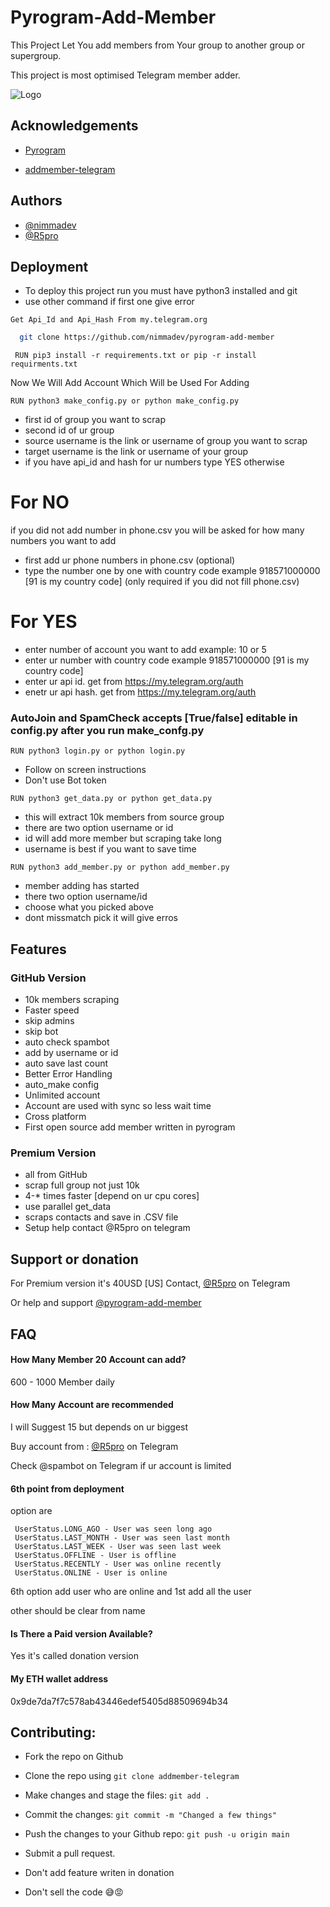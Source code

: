 
# Pyrogram-Add-Member

This Project Let You add members from Your group to another group or supergroup.

This project is most optimised Telegram member adder.



![Logo](https://raw.githubusercontent.com/nimma0001/pyrogram-add-member/master/logo/20220918_025117_0000.png)


## Acknowledgements

 - [Pyrogram](https://github.com/pyrogram/pyrogram)

 - [addmember-telegram](https://github.com/south1907/addmember-telegram)

## Authors

- [@nimmadev](https://www.github.com/nimmadev)
- [@R5pro](http://t.me/R5pro)


## Deployment

- To deploy this project run you must have python3 installed and git
- use other command if first one give error 


```
Get Api_Id and Api_Hash From my.telegram.org
```
```bash
  git clone https://github.com/nimmadev/pyrogram-add-member
```
```
 RUN pip3 install -r requirements.txt or pip -r install requirments.txt 
```
Now We Will Add Account Which Will be Used For Adding 
```
RUN python3 make_config.py or python make_config.py
```
- first  id of group you want to scrap
- second id of ur group
- source username is the link or username of group you want to scrap
- target username is the link or username of your group
- if you have api_id and hash for ur numbers type YES otherwise 

# For NO
if you did not add number in phone.csv you will be asked for 
how many numbers you want to add
- first add ur phone numbers in phone.csv (optional)
- type the number one by one with country code example 918571000000 [91 is my country code] (only required if you did not fill phone.csv)
# For YES
-  enter number of account you want to add example: 10 or 5
-  enter ur number with country code example 918571000000 [91 is my country code]
-  enter ur api id. get from https://my.telegram.org/auth
-  enetr ur api hash. get from https://my.telegram.org/auth


### AutoJoin and SpamCheck accepts [True/false] editable in  config.py after you run make_confg.py

```
RUN python3 login.py or python login.py 
```
- Follow on screen instructions
- Don't use Bot token
```
RUN python3 get_data.py or python get_data.py
```
- this will extract 10k members from source group
- there are two option username or id 
- id will add more member but scraping take long
- username is best if you want to save time
```
RUN python3 add_member.py or python add_member.py
```
- member adding has started
- there two option username/id
- choose what you picked above
- dont missmatch pick it will give erros

## Features
### GitHub Version
- 10k members scraping 
- Faster speed
- skip admins
- skip bot
- auto check spambot
- add by username or id
- auto save last count
- Better Error Handling 
- auto_make config
- Unlimited account
- Account are used with sync so less wait time
- Cross platform
- First open source add member written in pyrogram 

### Premium Version
- all from GitHub
- scrap full group not just 10k
- 4-* times faster [depend on ur cpu cores]
- use parallel get_data
- scraps contacts and save in .CSV file
- Setup help contact @R5pro on telegram 


## Support or donation 

For Premium version it's 40USD [US] Contact, [@R5pro](http://t.me/R5pro) on Telegram

Or help and support [@pyrogram-add-member](https://t.me/nimmadev)


## FAQ

#### How Many Member 20 Account can add?

600 - 1000 Member daily

#### How Many Account are recommended 

I will Suggest 15 but depends on ur biggest

Buy account from : [@R5pro](http://t.me/R5pro) on Telegram

Check @spambot on Telegram if ur account is limited

#### 6th point from deployment

option are
```
 UserStatus.LONG_AGO - User was seen long ago
 UserStatus.LAST_MONTH - User was seen last month
 UserStatus.LAST_WEEK - User was seen last week
 UserStatus.OFFLINE - User is offline
 UserStatus.RECENTLY - User was online recently
 UserStatus.ONLINE - User is online
 ```
 6th option add user who are online and 1st add all the user

other should be clear from name

#### Is There a Paid version Available?

Yes it's called donation version 

#### My ETH wallet address

0x9de7da7f7c578ab43446edef5405d88509694b34

## Contributing:

* Fork the repo on Github

* Clone the repo using `git clone addmember-telegram`

* Make changes and stage the files: `git add .`

* Commit the changes: `git commit -m "Changed a few things"`

* Push the changes to your Github repo: `git push -u origin main`

* Submit a pull request.

* Don't add feature writen in donation

* Don't sell the code 😅😡
